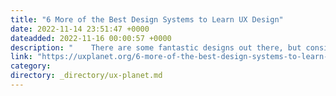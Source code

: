 ```yaml
---
title: "6 More of the Best Design Systems to Learn UX Design"
date: 2022-11-14 23:51:47 +0000
dateadded: 2022-11-16 00:00:57 +0000
description: "    There are some fantastic designs out there, but consistency and genuine application of design can be a blocker for many designers to…  Continue reading on UX Planet »  "
link: "https://uxplanet.org/6-more-of-the-best-design-systems-to-learn-ux-design-425c24336c3c?source=rss----819cc2aaeee0---4"
category:
directory: _directory/ux-planet.md
---
```

